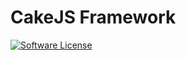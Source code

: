 # CakeJS Framework

[![Software License](https://img.shields.io/badge/license-MIT-brightgreen.svg?style=flat-square)](LICENSE.txt)
